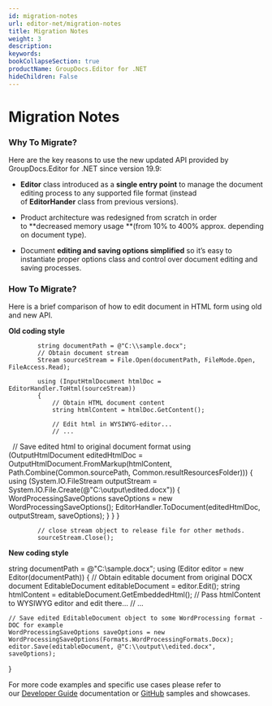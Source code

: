 ```yaml
---
id: migration-notes
url: editor-net/migration-notes
title: Migration Notes
weight: 3
description: 
keywords: 
bookCollapseSection: true
productName: GroupDocs.Editor for .NET
hideChildren: False
---
```


# Migration Notes


### Why To Migrate?

Here are the key reasons to use the new updated API provided by GroupDocs.Editor for .NET since version 19.9:

*   **Editor** class introduced as a **single entry point** to manage the document editing process to any supported file format (instead of **EditorHander** class from previous versions). 
    
*   Product architecture was redesigned from scratch in order to **decreased memory usage **(from 10% to 400% approx. depending on document type).
    
*   Document **editing **and** saving options simplified** so it’s easy to instantiate proper options class and control over document editing and saving processes.  
    

### How To Migrate?

Here is a brief comparison of how to edit document in HTML form using old and new API.  

**Old coding style**

			string documentPath = @"C:\\sample.docx"; 
     		// Obtain document stream
            Stream sourceStream = File.Open(documentPath, FileMode.Open, FileAccess.Read);

            using (InputHtmlDocument htmlDoc = EditorHandler.ToHtml(sourceStream))
            {
                // Obtain HTML document content
                string htmlContent = htmlDoc.GetContent();
				
				// Edit html in WYSIWYG-editor...
				// ...
 
				// Save edited html to original document format
                using (OutputHtmlDocument editedHtmlDoc = OutputHtmlDocument.FromMarkup(htmlContent, Path.Combine(Common.sourcePath, Common.resultResourcesFolder)))
                {
                    using (System.IO.FileStream outputStream = System.IO.File.Create(@"C:\\output\\edited.docx"))
                    {
                        WordProcessingSaveOptions  saveOptions = new WordProcessingSaveOptions();
                        EditorHandler.ToDocument(editedHtmlDoc, outputStream, saveOptions);
                    }
                }
            }

            // close stream object to release file for other methods.
            sourceStream.Close();

**New coding style**

string documentPath = @"C:\\sample.docx"; 
using (Editor editor = new Editor(documentPath))
{
    // Obtain editable document from original DOCX document
    EditableDocument editableDocument = editor.Edit();
	string htmlContent = editableDocument.GetEmbeddedHtml();
    // Pass htmlContent to WYSIWYG editor and edit there...
    // ...
 
    // Save edited EditableDocument object to some WordProcessing format - DOC for example
    WordProcessingSaveOptions saveOptions = new WordProcessingSaveOptions(Formats.WordProcessingFormats.Docx);
    editor.Save(editableDocument, @"C:\\output\\edited.docx", saveOptions);
}

For more code examples and specific use cases please refer to our [Developer Guide](https://docs.groupdocs.com/display/editornet/Developer+Guide) documentation or [GitHub](https://github.com/groupdocs-editor/GroupDocs.Editor-for-.NET) samples and showcases.

  

